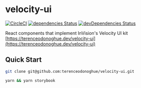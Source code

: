 # velocity-ui

[![CircleCI](https://circleci.com/gh/terenceodonoghue/velocity-ui.svg?style=svg)](https://circleci.com/gh/terenceodonoghue/velocity-ui)
[![dependencies Status](https://david-dm.org/terenceodonoghue/velocity-ui/status.svg)](https://david-dm.org/terenceodonoghue/velocity-ui)
[![devDependencies Status](https://david-dm.org/terenceodonoghue/velocity-ui/dev-status.svg)](https://david-dm.org/terenceodonoghue/velocity-ui?type=dev)

React components that implement InVision's Velocity UI kit [https://terenceodonoghue.dev/velocity-ui](https://terenceodonoghue.dev/velocity-ui)

## Quick Start

```bash
git clone git@github.com:terenceodonoghue/velocity-ui.git

yarn && yarn storybook
```
